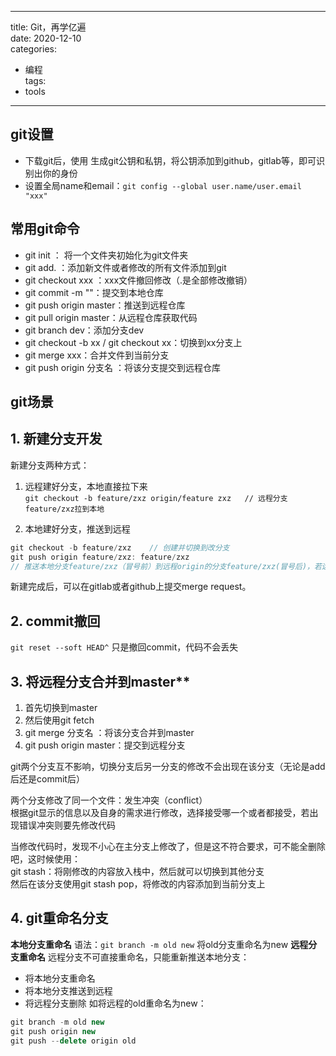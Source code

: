 <!--  
 * @Author: your name  
 * @Date: 2021-07-09 15:14:59  
 * @LastEditTime: 2021-07-28 16:48:48
 * @LastEditors: Please set LastEditors
 * @Description: In User Settings Edit  
 * @FilePath: /myBlog/docs/blog/git学习.md  
-->  
---  
title: Git，再学亿遍  
date: 2020-12-10  
categories:  
 - 编程  
tags:  
 - tools  
---  
## git设置  
* 下载git后，使用  生成git公钥和私钥，将公钥添加到github，gitlab等，即可识别出你的身份  
* 设置全局name和email：`git config --global user.name/user.email "xxx"`  

## 常用git命令  
* git init ： 将一个文件夹初始化为git文件夹  
* git add.  ：添加新文件或者修改的所有文件添加到git  
* git checkout xxx ：xxx文件撤回修改（.是全部修改撤销）  
* git commit -m ""：提交到本地仓库  
* git push origin master：推送到远程仓库  
* git pull origin master：从远程仓库获取代码  
* git branch dev：添加分支dev  
* git checkout -b xx / git checkout xx：切换到xx分支上  
* git merge xxx：合并文件到当前分支  
* git push origin 分支名 ：将该分支提交到远程仓库  

## git场景

## 1. 新建分支开发
新建分支两种方式：  
1. 远程建好分支，本地直接拉下来  
`git checkout -b feature/zxz origin/feature zxz   // 远程分支feature/zxz拉到本地`  

2. 本地建好分支，推送到远程  
```js  
git checkout -b feature/zxz    // 创建并切换到改分支  
git push origin feature/zxz: feature/zxz   
// 推送本地分支feature/zxz（冒号前）到远程origin的分支feature/zxz(冒号后)，若远程没有该分支，可省略冒号后分支，直接推送  
```  
新建完成后，可以在gitlab或者github上提交merge request。  

## 2. commit撤回
`git reset --soft HEAD^`
只是撤回commit，代码不会丢失



## 3. 将远程分支合并到master**  
1. 首先切换到master  
2. 然后使用git fetch  
3. git merge 分支名 ：将该分支合并到master  
4. git push origin master：提交到远程分支  

git两个分支互不影响，切换分支后另一分支的修改不会出现在该分支（无论是add后还是commit后）  

两个分支修改了同一个文件：发生冲突（conflict）  
根据git显示的信息以及自身的需求进行修改，选择接受哪一个或者都接受，若出现错误冲突则要先修改代码  

当修改代码时，发现不小心在主分支上修改了，但是这不符合要求，可不能全删除吧，这时候使用：  
git stash：将刚修改的内容放入栈中，然后就可以切换到其他分支  
然后在该分支使用git stash pop，将修改的内容添加到当前分支上  

## 4. git重命名分支
**本地分支重命名**
语法：`git branch -m old new`  将old分支重命名为new
**远程分支重命名**
远程分支不可直接重命名，只能重新推送本地分支：
* 将本地分支重命名
* 将本地分支推送到远程
* 将远程分支删除
如将远程的old重命名为new：
```js
git branch -m old new
git push origin new
git push --delete origin old
```
